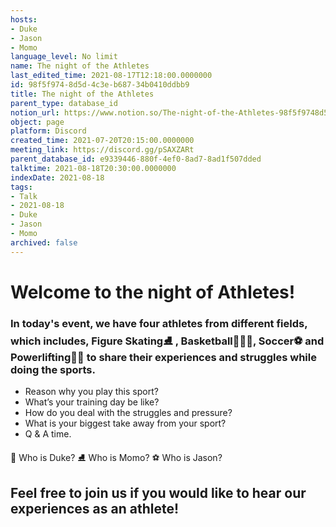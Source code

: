 ```yaml
---
hosts:
- Duke
- Jason
- Momo
language_level: No limit
name: The night of the Athletes
last_edited_time: 2021-08-17T12:18:00.0000000
id: 98f5f974-8d5d-4c3e-b687-34b0410ddbb9
title: The night of the Athletes
parent_type: database_id
notion_url: https://www.notion.so/The-night-of-the-Athletes-98f5f9748d5d4c3eb68734b0410ddbb9
object: page
platform: Discord
created_time: 2021-07-20T20:15:00.0000000
meeting_link: https://discord.gg/pSAXZARt
parent_database_id: e9339446-880f-4ef0-8ad7-8ad1f507dded
talktime: 2021-08-18T20:30:00.0000000
indexDate: 2021-08-18
tags:
- Talk
- 2021-08-18
- Duke
- Jason
- Momo
archived: false
---
```


#                     Welcome to the night of Athletes!



### In today's event, we have four athletes from different fields, which includes, Figure Skating⛸️ , Basketball⛹🏻‍♀️, Soccer⚽ and Powerlifting🏋🏽 to share their experiences and struggles while doing the sports. 
 
   - Reason why you play this sport?
   - What’s your training day be like?
   - How do you deal with the struggles and pressure?
   - What is your biggest take away from your sport?
   - Q & A time. 

👑 Who is Duke?
⛸️ Who is Momo?
⚽ Who is Jason?


## Feel free to join us if you would like to hear our experiences as an athlete!



